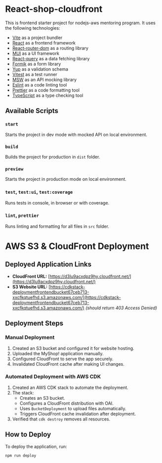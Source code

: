 # React-shop-cloudfront

This is frontend starter project for nodejs-aws mentoring program. It uses the following technologies:

- [Vite](https://vitejs.dev/) as a project bundler
- [React](https://beta.reactjs.org/) as a frontend framework
- [React-router-dom](https://reactrouterdotcom.fly.dev/) as a routing library
- [MUI](https://mui.com/) as a UI framework
- [React-query](https://react-query-v3.tanstack.com/) as a data fetching library
- [Formik](https://formik.org/) as a form library
- [Yup](https://github.com/jquense/yup) as a validation schema
- [Vitest](https://vitest.dev/) as a test runner
- [MSW](https://mswjs.io/) as an API mocking library
- [Eslint](https://eslint.org/) as a code linting tool
- [Prettier](https://prettier.io/) as a code formatting tool
- [TypeScript](https://www.typescriptlang.org/) as a type checking tool

## Available Scripts

### `start`

Starts the project in dev mode with mocked API on local environment.

### `build`

Builds the project for production in `dist` folder.

### `preview`

Starts the project in production mode on local environment.

### `test`, `test:ui`, `test:coverage`

Runs tests in console, in browser or with coverage.

### `lint`, `prettier`

Runs linting and formatting for all files in `src` folder.

# AWS S3 & CloudFront Deployment

## Deployed Application Links

- **CloudFront URL:** [https://d3lu9acxdpz9hy.cloudfront.net/](https://d3lu9acxdpz9hy.cloudfront.net/)
- **S3 Website URL:** [https://cdkstack-deploymentfrontendbucket67ceb713-xxcfkqtuefhd.s3.amazonaws.com/](https://cdkstack-deploymentfrontendbucket67ceb713-xxcfkqtuefhd.s3.amazonaws.com/) _(should return 403 Access Denied)_

## Deployment Steps

### Manual Deployment

1. Created an S3 bucket and configured it for website hosting.
2. Uploaded the MyShop! application manually.
3. Configured CloudFront to serve the app securely.
4. Invalidated CloudFront cache after making UI changes.

### Automated Deployment with AWS CDK

1. Created an AWS CDK stack to automate the deployment.
2. The stack:
   - Creates an S3 bucket.
   - Configures a CloudFront distribution with OAI.
   - Uses `BucketDeployment` to upload files automatically.
   - Triggers CloudFront cache invalidation after deployment.
3. Verified that `cdk destroy` removes all resources.

## How to Deploy

To deploy the application, run:

```sh
npm run deploy
```
